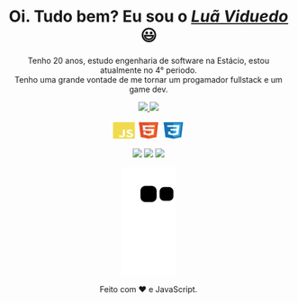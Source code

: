 <div>
  <h1 align="center">Oi. Tudo bem? Eu sou o <a href="https://www.linkedin.com/in/luã-viduedo-549a51209/"><i>Luã Viduedo</i></a> 😃️</h1>
  <p align="center">Tenho 20 anos, estudo engenharia de software na Estácio, estou atualmente no 4° periodo.
<br>Tenho uma grande vontade de me tornar um progamador fullstack e um game dev.<a>
</div>

<div align="center">
  <a href="https://github.com/luan010z">
    <img height="150em" src="https://github-readme-stats.vercel.app/api?username=luan010z&count_private=true&include_all_commits=true&show_icons=true&theme=vue&hide_border=false&show_owner=true"/>
    <img height="150em" src="https://github-readme-stats.vercel.app/api/top-langs/?username=luan010z&theme=vue&hide_border=false&&layout=compact"/>
  </a>
</div>

<div align="center" valign="top"><br>
  <img align="center" alt="Js" height="30" width="40" src="https://raw.githubusercontent.com/devicons/devicon/master/icons/javascript/javascript-plain.svg">
  <img align="center" alt="HTML" height="30" width="40" src="https://raw.githubusercontent.com/devicons/devicon/master/icons/html5/html5-original.svg">
  <img align="center" alt="CSS" height="30" width="40" src="https://raw.githubusercontent.com/devicons/devicon/master/icons/css3/css3-original.svg">
</div><br>

<div align="center">
  <a href="https://www.instagram.com/luan_viduedo/" target="_blank"><img src="https://img.shields.io/badge/-Instagram-%23E4405F?style=for-the-badge&logo=instagram&logoColor=white" target="_blank"></a>
  <a href="https://www.linkedin.com/in/luã-viduedo-549a51209/" target="_blank"><img src="https://img.shields.io/badge/-LinkedIn-%230077B5?style=for-the-badge&logo=linkedin&logoColor=white" target="_blank"></a> 
  <a href="mailto:luaviduedo@gmail.com"><img src="https://img.shields.io/badge/-Gmail-%23333?style=for-the-badge&logo=gmail&logoColor=white" target="_blank"></a>
</div>

<div align="center">
  
  ![Snake animation](https://github.com/luan010z/luan010z/blob/output/github-contribution-grid-snake.svg)
  
</div>

<div align="center">
  <p>Feito com ❤️ e JavaScript.</p>
</div>
